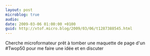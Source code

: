 ```yaml
---
layout: post
microblog: true
audio: 
date: 2009-03-06 01:00:00 +0100
guid: http://xtof.micro.blog/2009/03/06/t1287388545.html
---
```

Cherche microformateur prêt à tomber une maquette de page d'un #Twop50 pour me faire une idée et en discuter
